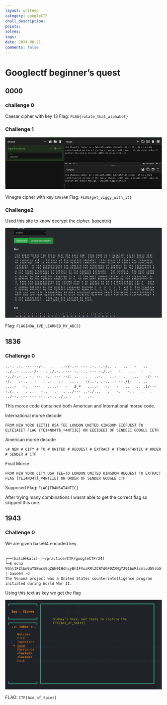 ```yaml
---
layout: writeup
category: googleCTF
chall_description: 
points: 
solves: 
tags: 
date: 2024-06-21
comments: false
---
```



# Googlectf beginner’s quest

## 0000

### challenge 0

Caesar cipher with key 13
Flag: `FLAG{rotate_that_alphabet}`

### Challenge 1 

![Branching](/assets/CTFs/googleCTF/beginners-quest/0000chal1.png)

Vinegre cipher with key `CAESAR`
Flag: `FLAG{get_viggy_with_it}`


### Challenge2

Used this site to know decrypt the cipher. [boxentriq](https://www.boxentriq.com/code-breaking/cryptogram)

![Branching](/assets/CTFs/googleCTF/beginners-quest/0000chal2.png)

Flag: `FLAG{NOW_IVE_LEARNED_MY_ABCS}`


## 1836

### Challenge 0

```
..-. .-. --- --/-.   .   .--/-.-- --- .-. -.-/.. .   ..   -   .. ../..- ... .-/-   . ./.-.. --- -. -.. --- -./..-   -.   ..   -   .   -../-.- .. -. --. -.. --- --/. ..   .   ..-.   ..-   .   ...   -/- ---/.   .-..   -   . ..   .-   .. .   -/..-. .-.. .- --./{-   . ..   ....-   -.   ---   ....-   -   â¸º   ....-   -.   -   ..   .. .}/--- -./. .   . ..   -..   .   . ../--- ..-./...   .   -.   -..   .   . ../--. --- --- --. .-.. ./.. .   -   .-.
```

This morce code contained both American and International morse code.

International morse decode
```
FROM NEW YORK IEITII USA TEE LONDON UNITED KINGDOM EIEFUEST TO ELTEIAIET FLAG {TEI4NO4Tâ¸º4NTIIE} ON EEEIDEEI OF SENDEEI GOOGLE IETR
```

American morse decode
```
\# NEW # CITY # TO # UNITED # REQUEST # EXTRACT # TR4N54T4NTIC # ORDER # SENDER # CTF
```

Final Morse
```
FROM NEW YORK CITY USA TEE=TO LONDON UNITED KINGDOM REQUEST TO EXTRACT FLAG {TEI4NO4Tâ¸º4NTIIE} ON ORDER OF SENDER GOOGLE CTF
```

Supposed Flag: `FLAG{TR4N54T4NTIC}` 

After trying many combinations I wasnt able to get the correct flag so skipped this one.



## 1943

### Challenge 0


We are given base64 encoded key.

```shell
                                                                                          
┌──(kali㉿kali)-[~/practice/CTF/googleCTF/24]
└─$ echo VGhlIFZlbm9uYSBwcm9qZWN0IHdhcyBhIFVuaXRlZCBTdGF0ZXMgY291bnRlcmludGVsbGlnZW5jZSBwcm9ncmFtIGluaXRpYXRlZCBkdXJpbmcgV29ybGQgV2FyIElJLg== | base64 -d   
The Venona project was a United States counterintelligence program initiated during World War II.                                                                                          

```

Using this text as key we get the flag

![Branching](/assets/CTFs/googleCTF/beginners-quest/1943chal0.png)


FLAG: `CTF{Ace_of_Spies}`



